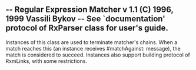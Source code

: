 -- Regular Expression Matcher v 1.1 (C) 1996, 1999 Vassili Bykov
-- See `documentation' protocol of RxParser class for user's guide.
--
Instances of this class are used to terminate matcher's chains. When a match reaches this (an instance receives #matchAgainst: message), the match is considered to succeed. Instances also support building protocol of RxmLinks, with some restrictions.